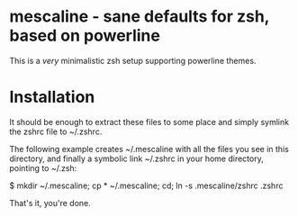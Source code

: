 mescaline - sane defaults for zsh, based on powerline
=====================================================

This is a *very* minimalistic zsh setup supporting powerline themes.


Installation
============

It should be enough to extract these files to some place and simply symlink
the zshrc file to ~/.zshrc.

The following example creates ~/.mescaline with all the files you see in this
directory, and finally a symbolic link ~/.zshrc in your home directory,
pointing to ~/.zsh:

$ mkdir ~/.mescaline; cp * ~/.mescaline; cd; ln -s .mescaline/zshrc .zshrc

That's it, you're done.




